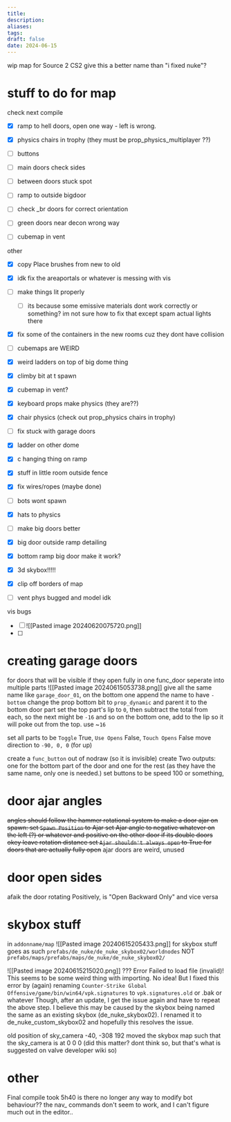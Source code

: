 ```yaml
---
title: 
description: 
aliases: 
tags: 
draft: false
date: 2024-06-15
---
```

wip map for Source 2 CS2
give this a better name than "i fixed nuke"?


# stuff to do for map

check next compile
- [x] ramp to hell doors, open one way - left is wrong.
- [x] physics chairs in trophy (they must be prop_physics_multiplayer ??)
- [ ] buttons
- [ ] main doors check sides
- [ ] between doors stuck spot
- [ ] ramp to outside bigdoor

- [ ] check \_br doors for correct orientation
- [ ] green doors near decon wrong way 
- [ ] cubemap in vent



other
- [x] copy Place brushes from new to old
- [x] idk fix the areaportals or whatever is messing with vis
- [ ] make things lit properly
	- [ ] its because some emissive materials dont work correctly or something? im not sure how to fix that except spam actual lights there
- [x] fix some of the containers in the new rooms cuz they dont have collision
- [ ] cubemaps are WEIRD
- [x] weird ladders on top of big dome thing
- [x] climby bit at t spawn
- [x] cubemap in vent?
- [x] keyboard props make physics (they are??)
- [x] chair physics (check out prop_physics chairs in trophy)
- [ ] fix stuck with garage doors
- [x] ladder on other dome
- [x] c hanging thing on ramp
- [x] stuff in little room outside fence
- [x] fix wires/ropes (maybe done)
- [ ] bots wont spawn
- [x] hats to physics
- [ ] make big doors better
- [x] big door outside ramp detailing
- [x] bottom ramp big door make it work?
- [x] 3d skybox!!!!!
- [x] clip off borders of map
- [ ] vent phys bugged and model idk


vis bugs
- [ ] ![[Pasted image 20240620075720.png]]
- [ ] 


# creating garage doors
for doors that will be visible if they open fully in one func_door
seperate into multiple parts
![[Pasted image 20240615053738.png]]
give all the same name like `garage_door_01`, on the bottom one append the name to have `-bottom`
change the prop bottom bit to `prop_dynamic` and parent it to the bottom door part
set the top part's lip to `0`, then subtract the total from each, so the next might be `-16` and so on
the bottom one, add to the lip so it will poke out from the top. use ~`16`

set all parts to be `Toggle` True, `Use Opens` False, `Touch Opens` False
move direction to `-90, 0, 0` (for up)

create a `func_button` out of nodraw (so it is invisible)
create Two outputs: one for the bottom part of the door and one for the rest (as they have the same name, only one is needed.)
set buttons to be speed 100 or something, 

# door ajar angles
~~angles should follow the hammer rotational system
to make a door ajar on spawn:
set `Spawn Position` to Ajar
set Ajar angle to negative whatever on the left (?) or whatever
and positive on the other door if its double doors okey
leave rotation distance
set `Ajar shouldn't always open` to True for doors that are actually fully open~~
ajar doors are weird, unused


# door open sides
afaik
the door rotating Positively, is "Open Backward Only" and vice versa



# skybox stuff
in `addonname/map`
![[Pasted image 20240615205433.png]]
for skybox stuff goes as such
`prefabs/de_nuke/de_nuke_skybox02/worldnodes`
NOT `prefabs/maps/prefabs/maps/de_nuke/de_nuke_skybox02/`

![[Pasted image 20240615215020.png]]
???
Error
Failed to load file (invalid)!
This seems to be some weird thing with importing. No idea!
But I fixed this error by (again) renaming `Counter-Strike Global Offensive/game/bin/win64/vpk.signatures` to `vpk.signatures.old` or .bak or whatever
Though, after an update, I get the issue again and have to repeat the above step. I believe this may be caused by the skybox being named the same as an existing skybox (de_nuke_skybox02). I renamed it to de_nuke_custom_skybox02 and hopefully this resolves the issue.

old position of sky_camera -40, -308 192
moved the skybox map such that the sky_camera is at 0 0 0
(did this matter? dont think so, but that's what is suggested on valve developer wiki so)


# other
Final compile took 5h40
is there no longer any way to modify bot behaviour?? the nav_ commands don't seem to work, and I can't figure much out in the editor..